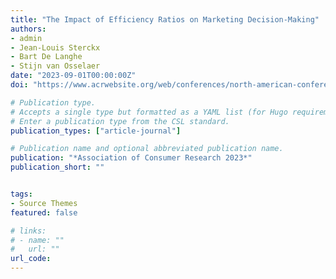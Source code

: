 ```yaml
---
title: "The Impact of Efficiency Ratios on Marketing Decision-Making"
authors:
- admin
- Jean-Louis Sterckx
- Bart De Langhe
- Stijn van Osselaer
date: "2023-09-01T00:00:00Z"
doi: "https://www.acrwebsite.org/web/conferences/north-american-conference"

# Publication type.
# Accepts a single type but formatted as a YAML list (for Hugo requirements).
# Enter a publication type from the CSL standard.
publication_types: ["article-journal"]

# Publication name and optional abbreviated publication name.
publication: "*Association of Consumer Research 2023*"
publication_short: ""


tags:
- Source Themes
featured: false

# links:
# - name: ""
#   url: ""
url_code: 
---
```

